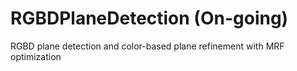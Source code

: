 # RGBDPlaneDetection (On-going)
RGBD plane detection and color-based plane refinement with MRF optimization